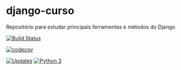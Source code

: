 # django-curso
Repositório para estudar principais ferramentas e métodos do Django


[![Build Status](https://travis-ci.com/eduardobazler/django-curso.svg?branch=main)](https://travis-ci.com/eduardobazler/django-curso)

[![codecov](https://codecov.io/gh/eduardobazler/django-curso/branch/main/graph/badge.svg?token=TNFFAUFXFV)](https://codecov.io/gh/eduardobazler/django-curso)

[![Updates](https://pyup.io/repos/github/eduardobazler/libpythonpro/shield.svg)](https://pyup.io/repos/github/eduardobazler/libpythonpro/)
[![Python 3](https://pyup.io/repos/github/eduardobazler/libpythonpro/python-3-shield.svg)](https://pyup.io/repos/github/eduardobazler/libpythonpro/)

